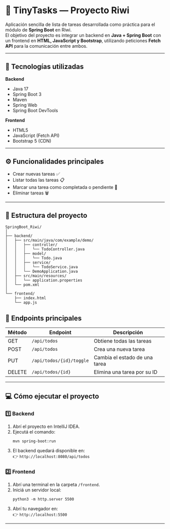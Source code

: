 # 📝 TinyTasks — Proyecto Riwi

Aplicación sencilla de lista de tareas desarrollada como práctica para el módulo de **Spring Boot** en Riwi.  
El objetivo del proyecto es integrar un backend en **Java + Spring Boot** con un frontend en **HTML, JavaScript y Bootstrap**, utilizando peticiones **Fetch API** para la comunicación entre ambos.

---

## 🚀 Tecnologías utilizadas

**Backend**
- Java 17  
- Spring Boot 3  
- Maven  
- Spring Web  
- Spring Boot DevTools  

**Frontend**
- HTML5  
- JavaScript (Fetch API)  
- Bootstrap 5 (CDN)

---

## ⚙️ Funcionalidades principales

- Crear nuevas tareas ✅  
- Listar todas las tareas 📋  
- Marcar una tarea como completada o pendiente 🔄  
- Eliminar tareas 🗑️  

---

## 📁 Estructura del proyecto
```
SpringBoot_Riwi/
│
├── backend/
│   ├── src/main/java/com/example/demo/
│   │   ├── controller/
│   │   │   └── TodoController.java
│   │   ├── model/
│   │   │   └── Todo.java
│   │   ├── service/
│   │   │   └── TodoService.java
│   │   └── DemoApplication.java
│   ├── src/main/resources/
│   │   └── application.properties
│   └── pom.xml
│
└── frontend/
    ├── index.html
    └── app.js
```


## 🧩 Endpoints principales

| Método | Endpoint             | Descripción                      |
|---------|----------------------|----------------------------------|
| GET     | `/api/todos`         | Obtiene todas las tareas         |
| POST    | `/api/todos`         | Crea una nueva tarea             |
| PUT     | `/api/todos/{id}/toggle` | Cambia el estado de una tarea  |
| DELETE  | `/api/todos/{id}`    | Elimina una tarea por su ID      |

---

## 💻 Cómo ejecutar el proyecto

### 1️⃣ Backend
1. Abrí el proyecto en IntelliJ IDEA.  
2. Ejecutá el comando:  
   ```
   mvn spring-boot:run
   ```
3. El backend quedará disponible en:  
   👉 `http://localhost:8080/api/todos`

### 2️⃣ Frontend
1. Abrí una terminal en la carpeta `/frontend`.  
2. Iniciá un servidor local:  
   ```
   python3 -m http.server 5500
   ```
3. Abrí tu navegador en:  
   👉 `http://localhost:5500`

---
